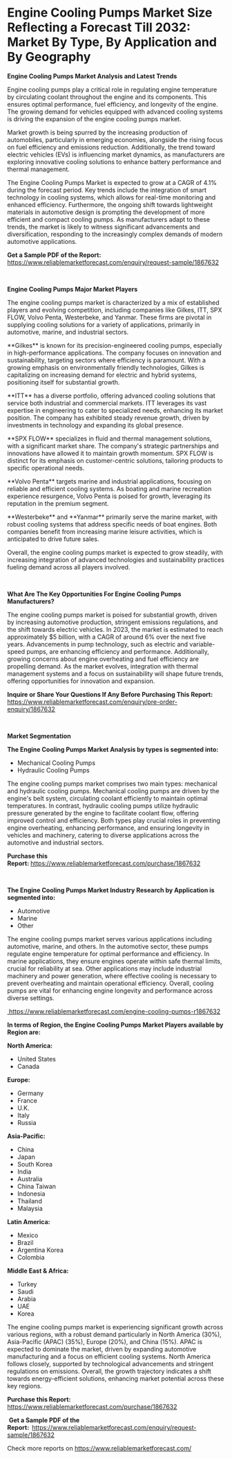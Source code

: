 <p><h1>Engine Cooling Pumps Market Size Reflecting a Forecast Till 2032: Market By Type, By Application and By Geography</h1></p><p><strong>Engine Cooling Pumps Market Analysis and Latest Trends</strong></p>
<p><p>Engine cooling pumps play a critical role in regulating engine temperature by circulating coolant throughout the engine and its components. This ensures optimal performance, fuel efficiency, and longevity of the engine. The growing demand for vehicles equipped with advanced cooling systems is driving the expansion of the engine cooling pumps market. </p><p>Market growth is being spurred by the increasing production of automobiles, particularly in emerging economies, alongside the rising focus on fuel efficiency and emissions reduction. Additionally, the trend toward electric vehicles (EVs) is influencing market dynamics, as manufacturers are exploring innovative cooling solutions to enhance battery performance and thermal management.</p><p>The Engine Cooling Pumps Market is expected to grow at a CAGR of 4.1% during the forecast period. Key trends include the integration of smart technology in cooling systems, which allows for real-time monitoring and enhanced efficiency. Furthermore, the ongoing shift towards lightweight materials in automotive design is prompting the development of more efficient and compact cooling pumps. As manufacturers adapt to these trends, the market is likely to witness significant advancements and diversification, responding to the increasingly complex demands of modern automotive applications.</p></p>
<p><strong>Get a Sample PDF of the Report:&nbsp;</strong> <a href="https://www.reliablemarketforecast.com/enquiry/request-sample/1867632?utm_campaign=3081&utm_medium=2&utm_source=Github&utm_content=ia&utm_term=10042025&utm_id=engine-cooling-pumps">https://www.reliablemarketforecast.com/enquiry/request-sample/1867632</a></p>
<p>&nbsp;</p>
<p><strong>Engine Cooling Pumps Major Market Players</strong></p>
<p><p>The engine cooling pumps market is characterized by a mix of established players and evolving competition, including companies like Gilkes, ITT, SPX FLOW, Volvo Penta, Westerbeke, and Yanmar. These firms are pivotal in supplying cooling solutions for a variety of applications, primarily in automotive, marine, and industrial sectors.</p><p>**Gilkes** is known for its precision-engineered cooling pumps, especially in high-performance applications. The company focuses on innovation and sustainability, targeting sectors where efficiency is paramount. With a growing emphasis on environmentally friendly technologies, Gilkes is capitalizing on increasing demand for electric and hybrid systems, positioning itself for substantial growth.</p><p>**ITT** has a diverse portfolio, offering advanced cooling solutions that service both industrial and commercial markets. ITT leverages its vast expertise in engineering to cater to specialized needs, enhancing its market position. The company has exhibited steady revenue growth, driven by investments in technology and expanding its global presence.</p><p>**SPX FLOW** specializes in fluid and thermal management solutions, with a significant market share. The company's strategic partnerships and innovations have allowed it to maintain growth momentum. SPX FLOW is distinct for its emphasis on customer-centric solutions, tailoring products to specific operational needs.</p><p>**Volvo Penta** targets marine and industrial applications, focusing on reliable and efficient cooling systems. As boating and marine recreation experience resurgence, Volvo Penta is poised for growth, leveraging its reputation in the premium segment.</p><p>**Westerbeke** and **Yanmar** primarily serve the marine market, with robust cooling systems that address specific needs of boat engines. Both companies benefit from increasing marine leisure activities, which is anticipated to drive future sales.</p><p>Overall, the engine cooling pumps market is expected to grow steadily, with increasing integration of advanced technologies and sustainability practices fueling demand across all players involved.</p></p>
<p>&nbsp;</p>
<p><strong>What Are The Key Opportunities For Engine Cooling Pumps Manufacturers?</strong></p>
<p><p>The engine cooling pumps market is poised for substantial growth, driven by increasing automotive production, stringent emissions regulations, and the shift towards electric vehicles. In 2023, the market is estimated to reach approximately $5 billion, with a CAGR of around 6% over the next five years. Advancements in pump technology, such as electric and variable-speed pumps, are enhancing efficiency and performance. Additionally, growing concerns about engine overheating and fuel efficiency are propelling demand. As the market evolves, integration with thermal management systems and a focus on sustainability will shape future trends, offering opportunities for innovation and expansion.</p></p>
<p><strong>Inquire or Share Your Questions If Any Before Purchasing This Report:</strong> <a href="https://www.reliablemarketforecast.com/enquiry/pre-order-enquiry/1867632?utm_campaign=3081&utm_medium=2&utm_source=Github&utm_content=ia&utm_term=10042025&utm_id=engine-cooling-pumps">https://www.reliablemarketforecast.com/enquiry/pre-order-enquiry/1867632</a></p>
<p>&nbsp;</p>
<p><strong>Market Segmentation</strong></p>
<p><strong>The Engine Cooling Pumps Market Analysis by types is segmented into:</strong></p>
<p><ul><li>Mechanical Cooling Pumps</li><li>Hydraulic Cooling Pumps</li></ul></p>
<p><p>The engine cooling pumps market comprises two main types: mechanical and hydraulic cooling pumps. Mechanical cooling pumps are driven by the engine's belt system, circulating coolant efficiently to maintain optimal temperatures. In contrast, hydraulic cooling pumps utilize hydraulic pressure generated by the engine to facilitate coolant flow, offering improved control and efficiency. Both types play crucial roles in preventing engine overheating, enhancing performance, and ensuring longevity in vehicles and machinery, catering to diverse applications across the automotive and industrial sectors.</p></p>
<p><strong>Purchase this Report:&nbsp;</strong><a href="https://www.reliablemarketforecast.com/purchase/1867632?utm_campaign=3081&utm_medium=2&utm_source=Github&utm_content=ia&utm_term=10042025&utm_id=engine-cooling-pumps">https://www.reliablemarketforecast.com/purchase/1867632</a></p>
<p>&nbsp;</p>
<p><strong>The Engine Cooling Pumps Market Industry Research by Application is segmented into:</strong></p>
<p><ul><li>Automotive</li><li>Marine</li><li>Other</li></ul></p>
<p><p>The engine cooling pumps market serves various applications including automotive, marine, and others. In the automotive sector, these pumps regulate engine temperature for optimal performance and efficiency. In marine applications, they ensure engines operate within safe thermal limits, crucial for reliability at sea. Other applications may include industrial machinery and power generation, where effective cooling is necessary to prevent overheating and maintain operational efficiency. Overall, cooling pumps are vital for enhancing engine longevity and performance across diverse settings.</p></p>
<p><a href="https://www.reliablemarketforecast.com/engine-cooling-pumps-r1867632?utm_campaign=3081&utm_medium=2&utm_source=Github&utm_content=ia&utm_term=10042025&utm_id=engine-cooling-pumps">&nbsp;https://www.reliablemarketforecast.com/engine-cooling-pumps-r1867632</a></p>
<p><strong>In terms of Region, the Engine Cooling Pumps Market Players available by Region are:</strong></p>
<p>
    <p> <strong> North America: </strong>
        <ul>
            <li>United States</li>
            <li>Canada</li>
        </ul>
        </p> 
    <p> <strong> Europe: </strong>
        <ul>
            <li>Germany</li>
            <li>France</li>
            <li>U.K.</li>
            <li>Italy</li>
            <li>Russia</li>
        </ul>
        </p> 
    <p> <strong> Asia-Pacific: </strong>
        <ul>
            <li>China</li>
            <li>Japan</li>
            <li>South Korea</li>
            <li>India</li>
            <li>Australia</li>
            <li>China Taiwan</li>
            <li>Indonesia</li>
            <li>Thailand</li>
            <li>Malaysia</li>
        </ul>
        </p> 
    <p> <strong> Latin America: </strong>
        <ul>
            <li>Mexico</li>
            <li>Brazil</li>
            <li>Argentina Korea</li>
            <li>Colombia</li>
        </ul>
        </p> 
    <p> <strong> Middle East & Africa: </strong>
        <ul>
            <li>Turkey</li>
            <li>Saudi</li>
            <li>Arabia</li>
            <li>UAE</li>
            <li>Korea</li>
        </ul>
    </p>
    </p>
<p><p>The engine cooling pumps market is experiencing significant growth across various regions, with a robust demand particularly in North America (30%), Asia-Pacific (APAC) (35%), Europe (20%), and China (15%). APAC is expected to dominate the market, driven by expanding automotive manufacturing and a focus on efficient cooling systems. North America follows closely, supported by technological advancements and stringent regulations on emissions. Overall, the growth trajectory indicates a shift towards energy-efficient solutions, enhancing market potential across these key regions.</p></p>
<p><strong>Purchase this Report: </strong><a href="https://www.reliablemarketforecast.com/purchase/1867632?utm_campaign=3081&utm_medium=2&utm_source=Github&utm_content=ia&utm_term=10042025&utm_id=engine-cooling-pumps">https://www.reliablemarketforecast.com/purchase/1867632</a></p>
<p>&nbsp;<strong>Get a Sample PDF of the Report:&nbsp;&nbsp;</strong><a href="https://www.reliablemarketforecast.com/enquiry/request-sample/1867632?utm_campaign=3081&utm_medium=2&utm_source=Github&utm_content=ia&utm_term=10042025&utm_id=engine-cooling-pumps">https://www.reliablemarketforecast.com/enquiry/request-sample/1867632</a></p>
<p><strong></strong></p>
<p>Check more reports on <a href="https://www.reliablemarketforecast.com/?utm_campaign=3081&utm_medium=2&utm_source=Github&utm_content=ia&utm_term=10042025&utm_id=engine-cooling-pumps">https://www.reliablemarketforecast.com/</a></p>